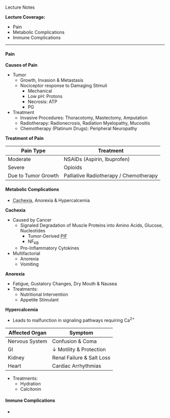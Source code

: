 Lecture Notes

**Lecture Coverage:**
- Pain
- Metabolic Complications
- Immune Complications

---
#### **Pain**
**Causes of Pain**
- Tumor 
	- Growth, Invasion & Metastasis
	- Nociceptor response to Damaging Stimuli
		- Mechanical
		- Low pH: Protons
		- Necrosis: ATP
		- PG
- Treatment
	- Invasive Procedures: Thoracotomy, Mastectomy, Amputation
	- Radiotherapy: Radionecrosis, Radiation Myelopathy, Mucositis
	- Chemotherapy (Platinum Drugs): Peripheral Neuropathy

**Treatment of Pain**

| Pain Type           | Treatment                              |
| ------------------- | -------------------------------------- |
| Moderate            | NSAIDs (Aspirin, Ibuprofen)            |
| Severe              | Opioids                                |
| Due to Tumor Growth | Palliative Radiotherapy / Chemotherapy |


#### **Metabolic Complications**
- <abbr Title="Muscle Loss">Cachexia</abbr>, Anorexia & Hypercalcemia

**Cachexia**
- Caused by Cancer
	- Signaled Degradation of Muscle Proteins into Amino Acids, Glucose, Nucleotides
		- Tumor-Derived <abbr Title="Proteolysis Inducing Factor">PIF</abbr>
		- NF<sub>KB</sub>
	- Pro-Inflammatory Cytokines
- Multifactorial
	- Anorexia
	- Vomiting

**Anorexia**
- Fatigue, Gustatory Changes, Dry Mouth & Nausea
- Treatments:
	- Nutritional Intervention
	- Appetite Stimulant

**Hypercalcemia**
- Leads to malfunction in signaling pathways requiring Ca<sup>2+</sup>

| Affected Organ | Symptom                   |
| -------------- | ------------------------- |
| Nervous System | Confusion & Coma          |
| GI             | ↓ Motility & Protection   |
| Kidney         | Renal Failure & Salt Loss |
| Heart          | Cardiac Arrhythmias       |
- Treatments:
	- Hydration
	- Calcitonin


#### **Immune Complications**
- 